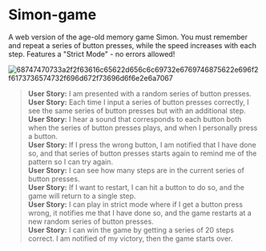 # Simon-game
A web version of the age-old memory game Simon. You must remember and repeat a series of button presses, while the speed increases with each step. Features a "Strict Mode" - no errors allowed!


![68747470733a2f2f63616c65622d656c6c69732e6769746875622e696f2f6173736574732f696d672f73696d6f6e2e6a7067](https://github.com/user-attachments/assets/e125b4e7-8a07-4fb0-a099-b1c915991f62)


>**User Story:** I am presented with a random series of button presses.<br>
>**User Story:** Each time I input a series of button presses correctly, I see the same series of button presses but with an additional step.<br>
>**User Story:** I hear a sound that corresponds to each button both when the series of button presses plays, and when I personally press a button.<br>
>**User Story:** If I press the wrong button, I am notified that I have done so, and that series of button presses starts again to remind me of the pattern so I can try again.<br>
>**User Story:** I can see how many steps are in the current series of button presses.<br>
>**User Story:** If I want to restart, I can hit a button to do so, and the game will return to a single step.<br>
>**User Story:** I can play in strict mode where if I get a button press wrong, it notifies me that I have done so, and the game restarts at a new random series of button presses.<br>
>**User Story:** I can win the game by getting a series of 20 steps correct. I am notified of my victory, then the game starts over.<br>
